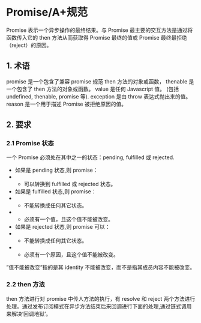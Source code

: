# Promise/A+规范

Promise 表示一个异步操作的最终结果。与 Promise 最主要的交互方法是通过将函数传入它的 then 方法从而获取得 Promise 最终的值或 Promise 最终最拒绝（reject）的原因。

## 1. 术语

promise 是一个包含了兼容 promise 规范 then 方法的对象或函数， thenable 是一个包含了 then 方法的对象或函数。 value 是任何 Javascript 值。 (包括 undefined, thenable, promise 等). exception 是由 throw 表达式抛出来的值。 reason 是一个用于描述 Promise 被拒绝原因的值。

## 2. 要求

### 2.1 Promise 状态

一个 Promise 必须处在其中之一的状态：pending, fulfilled 或 rejected.

- 如果是 pending 状态,则 promise：
- - 可以转换到 fulfilled 或 rejected 状态。
- 如果是 fulfilled 状态,则 promise：
- - 不能转换成任何其它状态。
- - 必须有一个值，且这个值不能被改变。
- 如果是 rejected 状态,则 promise 可以：
- - 不能转换成任何其它状态。
- - 必须有一个原因，且这个值不能被改变。

”值不能被改变”指的是其 identity 不能被改变，而不是指其成员内容不能被改变。

### 2.2 then 方法

then 方法进行对 promise 中传人方法的执行，有 resolve 和 reject 两个方法进行处理。通过发布订阅模式在异步方法结束后来回调进行下面的处理,通过链式调用来解决‘回调地狱’。
